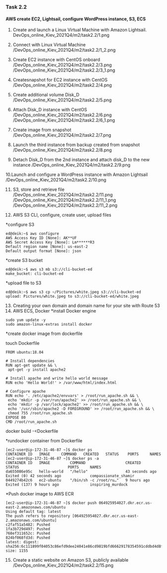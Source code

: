 ### Task 2.2
#### AWS create EC2, Lightsail, configure WordPress instance, S3, ECS
1. Create and launch a Linux Virtual Machine with Amazon Lightsail.
DevOps_online_Kiev_2021Q4/m2/task2.2/1.png


2. Connect with Linux Virtual Machine
/DevOps_online_Kiev_2021Q4/m2/task2.2/1_2.png

3. Create EC2 instance with CentOS onboard
/DevOps_online_Kiev_2021Q4/m2/task2.2/3.png
/DevOps_online_Kiev_2021Q4/m2/task2.2/3_1.png

4. Createsnapshot for EC2 instance with CentOS
/DevOps_online_Kiev_2021Q4/m2/task2.2/4.png

5. Create additional volume Disk_D
/DevOps_online_Kiev_2021Q4/m2/task2.2/5.png

6. Attach Disk_D instance with CentOS
/DevOps_online_Kiev_2021Q4/m2/task2.2/6.png
/DevOps_online_Kiev_2021Q4/m2/task2.2/6_1.png

7. Create image from snapshot
/DevOps_online_Kiev_2021Q4/m2/task2.2/7.png

8. Launch the third instance from backup created from snapshot
/DevOps_online_Kiev_2021Q4/m2/task2.2/8.png

9. Detach Disk_D from the 2nd instance and attach disk_D to the new instance
/DevOps_online_Kiev_2021Q4/m2/task2.2/9.png

10.Launch and configure a WordPress instance with Amazon Lightsail
/DevOps_online_Kiev_2021Q4/m2/task2.2/10.png 

11. S3, store and retrieve file
/DevOps_online_Kiev_2021Q4/m2/task2.2/11.png
/DevOps_online_Kiev_2021Q4/m2/task2.2/11_1.png
/DevOps_online_Kiev_2021Q4/m2/task2.2/11_2.png

12. AWS S3 CLI, configure, create user, upload files

*configure S3
```
ed@deik:~$ aws configure
AWS Access Key ID [None]: AK**UF
AWS Secret Access Key [None]: Lm******R3
Default region name [None]: us-east-2
Default output format [None]: json
```
*create S3 bucket
```
ed@deik:~$ aws s3 mb s3://cli-bucket-ed
make_bucket: cli-bucket-ed
```

*upload file to S3
```
ed@deik:~$ aws s3 cp ~/Pictures/white.jpeg s3://cli-bucket-ed
upload: Pictures/white.jpeg to s3://cli-bucket-ed/white.jpeg 
```
13. Creating your own domain and domain name for your site with Route 53
14. AWS ECS, Docker
*install Docker engine
```
sudo yum update -y
sudo amazon-linux-extras install docker
```

*create docker image from dockerfile

touch Dockerfile

```
FROM ubuntu:18.04

# Install dependencies
RUN apt-get update && \
 apt-get -y install apache2

# Install apache and write hello world message
RUN echo 'Hello World!' > /var/www/html/index.html

# Configure apache
RUN echo '. /etc/apache2/envvars' > /root/run_apache.sh && \
 echo 'mkdir -p /var/run/apache2' >> /root/run_apache.sh && \
 echo 'mkdir -p /var/lock/apache2' >> /root/run_apache.sh && \ 
 echo '/usr/sbin/apache2 -D FOREGROUND' >> /root/run_apache.sh && \ 
 chmod 755 /root/run_apache.sh
EXPOSE 80
CMD /root/run_apache.sh
```

docker build -<Dockerfile


*rundocker container from Dockerfile

```
[ec2-user@ip-172-31-46-87 ~]$ docker ps
CONTAINER ID   IMAGE     COMMAND   CREATED   STATUS    PORTS     NAMES
[ec2-user@ip-172-31-46-87 ~]$ docker ps -a
CONTAINER ID   IMAGE         COMMAND                  CREATED          STATUS                      PORTS     NAMES
da655086e95c   hello-world   "/hello"                 43 seconds ago   Exited (0) 42 seconds ago             compassionate_shamir
0449274b42c6   ec2-ubuntu    "/bin/sh -c /root/ru…"   9 hours ago      Exited (137) 9 hours ago              inspiring_murdock
```

*Push docker image to AWS ECR

```
[ec2-user@ip-172-31-46-87 ~]$ docker push 064925954027.dkr.ecr.us-east-2.amazonaws.com/ubuntu
Using default tag: latest
The push refers to repository [064925954027.dkr.ecr.us-east-2.amazonaws.com/ubuntu]
c2faf51a5482: Pushed 
1fa3b729d497: Pushed 
768ef311652c: Pushed 
824bf068fd3d: Pushed 
latest: digest: sha256:6c111899f04053c86efd9dee24041e86cd9819bfd66629178354591cddbd4d8f size: 1155
```

15. Create a static website on Amazon S3, publicly available
/DevOps_online_Kiev_2021Q4/m2/task2.2/15.png
